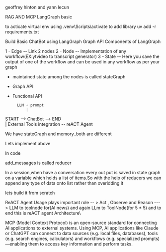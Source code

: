 geoffrey hinton and yann lecun

RAG AND MCP
LangGraph basic


to acticate virtual env using .venv\Scripts\activate
to add library uv add -r requirements.txt


Build Basic ChatBot using LangGraph Graph API
Components of LangGraph

1 - Edge  -- Link 2 nodes
2 - Node  -- Implementation of any workflow(EX:ytvideo to transcript generator)
3 - State  -- Here you save the output of one of the workflow and can be used in any workflow as per your graph


- maintained state among the nodes is called stateGraph
- Graph API
- Functional API

        LLM + prompt
            |
START --> ChatBot  --> END               
            |
   External Tools integration  --  reACT Agent

   We have stateGraph and memory..both are different

Lets implement above   

In code

add_messages is called reducer

In a session,when have a conversation every out put is saved in state graph on a variable which holds a list of items.So with the help of reducers we can append any type of data onto list rather than overidding it



lets build it from scratch

ReACT Agent Usage plays important role -- > Act , Observe and Reason  ---> LLM to toolnode for(AI news) and again LLm to ToolNode(for 5 * 5) and to end this is reACT agent Architecture\



MCP (Model Context Protocol) is an open-source standard for connecting AI applications to external systems.
Using MCP, AI applications like Claude or ChatGPT can connect to data sources (e.g. local files, databases), tools (e.g. search engines, calculators) and workflows (e.g. specialized prompts)—enabling them to access key information and perform tasks.
